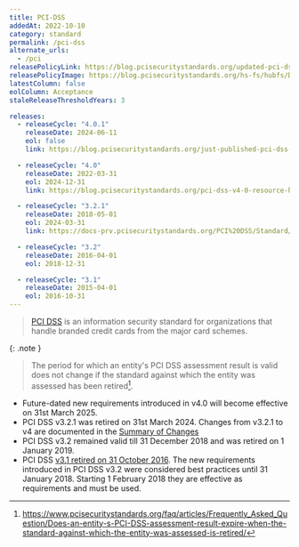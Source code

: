 ```yaml
---
title: PCI-DSS
addedAt: 2022-10-10
category: standard
permalink: /pci-dss
alternate_urls:
  - /pci
releasePolicyLink: https://blog.pcisecuritystandards.org/updated-pci-dss-v4.0-timeline
releasePolicyImage: https://blog.pcisecuritystandards.org/hs-fs/hubfs/Development.png?width=750&name=Development.png
latestColumn: false
eolColumn: Acceptance
staleReleaseThresholdYears: 3

releases:
  - releaseCycle: "4.0.1"
    releaseDate: 2024-06-11
    eol: false
    link: https://blog.pcisecuritystandards.org/just-published-pci-dss-v4-0-1

  - releaseCycle: "4.0"
    releaseDate: 2022-03-31
    eol: 2024-12-31
    link: https://blog.pcisecuritystandards.org/pci-dss-v4-0-resource-hub

  - releaseCycle: "3.2.1"
    releaseDate: 2018-05-01
    eol: 2024-03-31
    link: https://docs-prv.pcisecuritystandards.org/PCI%20DSS/Standard/PCI_DSS_Summary_of_Changes_3-2-1.pdf

  - releaseCycle: "3.2"
    releaseDate: 2016-04-01
    eol: 2018-12-31

  - releaseCycle: "3.1"
    releaseDate: 2015-04-01
    eol: 2016-10-31
---
```


> [PCI DSS](https://www.pcisecuritystandards.org) is an information security standard for
> organizations that handle branded credit cards from the major card schemes.

{: .note }

> The period for which an entity's PCI DSS assessment result is valid does not change
> if the standard against which the entity was assessed has been retired[^1].

- Future-dated new requirements introduced in v4.0 will become effective on 31st March 2025.
- PCI DSS v3.2.1 was retired on 31st March 2024. Changes from v3.2.1 to v4 are documented in the
  [Summary of Changes](https://docs-prv.pcisecuritystandards.org/PCI%20DSS/Standard/PCI-DSS-v3-2-1-to-v4-0-Summary-of-Changes-r2.pdf)
- PCI DSS v3.2 remained valid till 31 December 2018 and was retired on 1 January 2019.
- PCI DSS [v3.1 retired on 31 October 2016](https://listings.pcisecuritystandards.org/pdfs/PCI_DSS_Resource_Guide_%28003%29.pdf).
  The new requirements introduced in PCI DSS v3.2 were considered best practices until 31 January 2018.
  Starting 1 February 2018 they are effective as requirements and must be used.

[^1]: <https://www.pcisecuritystandards.org/faq/articles/Frequently_Asked_Question/Does-an-entity-s-PCI-DSS-assessment-result-expire-when-the-standard-against-which-the-entity-was-assessed-is-retired/>
